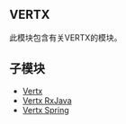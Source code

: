 ## VERTX

此模块包含有关VERTX的模块。

## 子模块

+ [Vertx](vertx/README.md)
+ [Vertx RxJava](vertx-and-rxjava/README.md)
+ [Vertx Spring](vertx-spring/README.md)